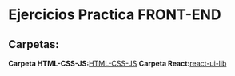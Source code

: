 # Ejercicios Practica FRONT-END
## Carpetas:
**Carpeta HTML-CSS-JS:**[HTML-CSS-JS](https://github.com/agostinapascucci/UTN-DS25-practicas/tree/main/HTML-CSS-JS)
**Carpeta React:**[react-ui-lib](https://github.com/agostinapascucci/UTN-DS25-practicas/tree/main/react-ui-lib)
